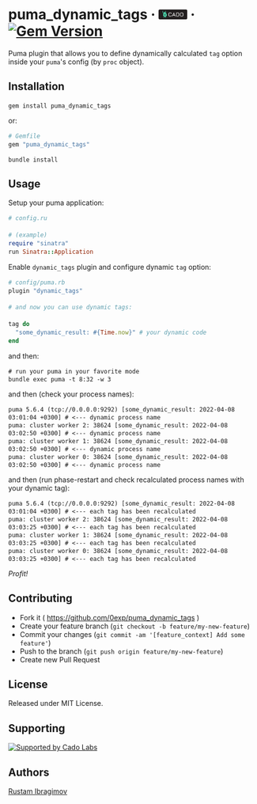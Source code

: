 # puma_dynamic_tags &middot; <a target="_blank" href="https://github.com/Cado-Labs"><img src="https://github.com/Cado-Labs/cado-labs-logos/raw/main/cado_labs_badge.svg" alt="Supported by Cado Labs" style="max-width: 100%; height: 20px"></a> &middot; [![Gem Version](https://badge.fury.io/rb/puma_dynamic_tags.svg)](https://badge.fury.io/rb/puma_dynamic_tags)

Puma plugin that allows you to define dynamically calculated `tag` option inside your `puma`'s config (by `proc` object).

## Installation

```shell
gem install puma_dynamic_tags
```

or:

```ruby
# Gemfile
gem "puma_dynamic_tags"
```

```shell
bundle install
```

## Usage

Setup your puma application:

```ruby
# config.ru

# (example)
require "sinatra"
run Sinatra::Application
```

Enable `dynamic_tags` plugin and configure dynamic `tag` option:

```ruby
# config/puma.rb
plugin "dynamic_tags"

# and now you can use dynamic tags:

tag do
  "some_dynamic_result: #{Time.now}" # your dynamic code
end
```

and then:

```shell
# run your puma in your favorite mode
bundle exec puma -t 8:32 -w 3
```

and then (check your process names):

```shell
puma 5.6.4 (tcp://0.0.0.0:9292) [some_dynamic_result: 2022-04-08 03:01:04 +0300] # <--- dynamic process name
puma: cluster worker 2: 38624 [some_dynamic_result: 2022-04-08 03:02:50 +0300] # <--- dynamic process name
puma: cluster worker 1: 38624 [some_dynamic_result: 2022-04-08 03:02:50 +0300] # <--- dynamic process name
puma: cluster worker 0: 38624 [some_dynamic_result: 2022-04-08 03:02:50 +0300] # <--- dynamic process name
```

and then (run phase-restart and check recalculated process names with your dynamic tag):

```shell
puma 5.6.4 (tcp://0.0.0.0:9292) [some_dynamic_result: 2022-04-08 03:01:04 +0300] # <--- each tag has been recalculated
puma: cluster worker 2: 38624 [some_dynamic_result: 2022-04-08 03:03:25 +0300] # <--- each tag has been recalculated
puma: cluster worker 1: 38624 [some_dynamic_result: 2022-04-08 03:03:25 +0300] # <--- each tag has been recalculated
puma: cluster worker 0: 38624 [some_dynamic_result: 2022-04-08 03:03:25 +0300] # <--- each tag has been recalculated
````

*Profit!*

## Contributing

- Fork it ( https://github.com/0exp/puma_dynamic_tags )
- Create your feature branch (`git checkout -b feature/my-new-feature`)
- Commit your changes (`git commit -am '[feature_context] Add some feature'`)
- Push to the branch (`git push origin feature/my-new-feature`)
- Create new Pull Request

## License

Released under MIT License.

## Supporting

<a href="https://github.com/Cado-Labs">
  <img src="https://github.com/Cado-Labs/cado-labs-logos/blob/main/cado_labs_logo.png" alt="Supported by Cado Labs" />
</a>

## Authors

[Rustam Ibragimov](https://github.com/0exp)

